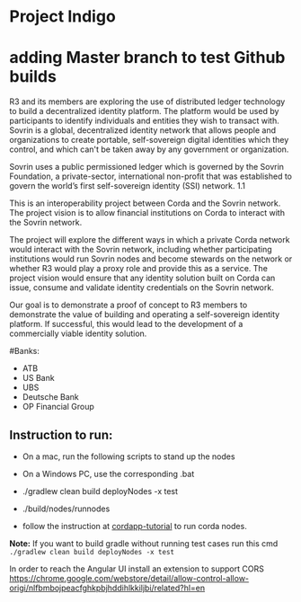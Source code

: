 ﻿# Project Indigo #
# adding Master branch to test Github builds #

R3 and its members are exploring the use of distributed ledger technology to build a decentralized identity platform. The platform would be used by participants to identify individuals and entities they wish to transact with. Sovrin is a global, decentralized identity network that allows people and organizations to create portable, self-sovereign digital identities which they control, and which can't be taken away by any government or organization.

Sovrin uses a public permissioned ledger which is governed by the Sovrin Foundation, a private-sector, international non-profit that was established to govern the world’s first self-sovereign identity (SSI) network. 1.1

This is an interoperability project between Corda and the Sovrin network. The project 
vision is to allow financial institutions on Corda to interact with the Sovrin network.

The project will explore the different ways in which a private Corda network would interact with the Sovrin network, including whether participating institutions would run Sovrin nodes and become stewards on the network or whether R3 would play a proxy role and provide this as a service. The project vision would ensure that any identity solution built on Corda can issue, consume and validate identity credentials on the Sovrin network.

Our goal is to demonstrate a proof of concept to R3 members to demonstrate the value of building and operating a self-sovereign identity platform. If successful, this would lead to the development of a commercially viable identity solution.

#Banks:
* ATB
* US Bank 
* UBS
* Deutsche Bank
* OP Financial Group

### 

## Instruction to run:

* On a mac, run the following scripts to stand up the nodes
* On a Windows PC, use the corresponding .bat
* ./gradlew clean build deployNodes -x test
* ./build/nodes/runnodes


* follow the instruction at [cordapp-tutorial](https://github.com/corda/cordapp-tutorial) to run corda nodes.

**Note:** If you want to build gradle without running test cases run this cmd
`./gradlew clean build deployNodes -x test`

In order to reach the Angular UI install an extension to support CORS https://chrome.google.com/webstore/detail/allow-control-allow-origi/nlfbmbojpeacfghkpbjhddihlkkiljbi/related?hl=en